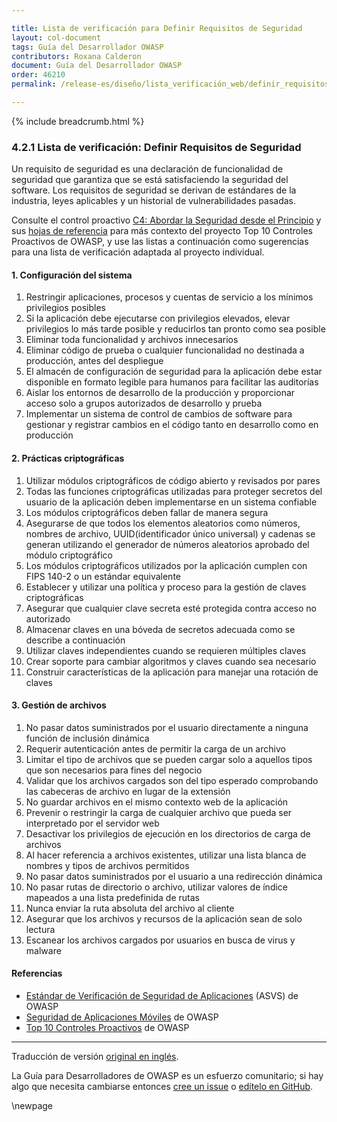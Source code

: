 ```yaml
---

title: Lista de verificación para Definir Requisitos de Seguridad
layout: col-document
tags: Guía del Desarrollador OWASP
contributors: Roxana Calderon
document: Guía del Desarrollador OWASP
order: 46210
permalink: /release-es/diseño/lista_verificación_web/definir_requisitos_seguridad/

---
```


{% include breadcrumb.html %}

### 4.2.1 Lista de verificación: Definir Requisitos de Seguridad

Un requisito de seguridad es una declaración de funcionalidad de seguridad que garantiza
que se está satisfaciendo la seguridad del software.
Los requisitos de seguridad se derivan de estándares de la industria, leyes aplicables
y un historial de vulnerabilidades pasadas.

Consulte el control proactivo [C4: Abordar la Seguridad desde el Principio][control4]
y sus [hojas de referencia][csproactive-c1]
para más contexto del proyecto Top 10 Controles Proactivos de OWASP,
y use las listas a continuación como sugerencias para una lista de verificación adaptada al proyecto individual.

#### 1. Configuración del sistema

1. Restringir aplicaciones, procesos y cuentas de servicio a los mínimos privilegios posibles
2. Si la aplicación debe ejecutarse con privilegios elevados, elevar privilegios lo más tarde posible
    y reducirlos tan pronto como sea posible
3. Eliminar toda funcionalidad y archivos innecesarios
4. Eliminar código de prueba o cualquier funcionalidad no destinada a producción, antes del despliegue
5. El almacén de configuración de seguridad para la aplicación debe estar disponible
    en formato legible para humanos para facilitar las auditorías
6. Aislar los entornos de desarrollo de la producción y proporcionar acceso solo a grupos autorizados de desarrollo y prueba
7. Implementar un sistema de control de cambios de software para gestionar
    y registrar cambios en el código tanto en desarrollo como en producción

#### 2. Prácticas criptográficas

1. Utilizar módulos criptográficos de código abierto y revisados por pares
2. Todas las funciones criptográficas utilizadas para proteger secretos del usuario
    de la aplicación deben implementarse en un sistema confiable
3. Los módulos criptográficos deben fallar de manera segura
4. Asegurarse de que todos los elementos aleatorios como números, nombres de archivo,
    UUID(identificador único universal) y cadenas se generan
    utilizando el generador de números aleatorios aprobado del módulo criptográfico
5. Los módulos criptográficos utilizados por la aplicación cumplen con FIPS 140-2 o un estándar equivalente
6. Establecer y utilizar una política y proceso para la gestión de claves criptográficas
7. Asegurar que cualquier clave secreta esté protegida contra acceso no autorizado
8. Almacenar claves en una bóveda de secretos adecuada como se describe a continuación
9. Utilizar claves independientes cuando se requieren múltiples claves
10. Crear soporte para cambiar algoritmos y claves cuando sea necesario
11. Construir características de la aplicación para manejar una rotación de claves

#### 3. Gestión de archivos

1. No pasar datos suministrados por el usuario directamente a ninguna función de inclusión dinámica
2. Requerir autenticación antes de permitir la carga de un archivo
3. Limitar el tipo de archivos que se pueden cargar solo a aquellos tipos que son necesarios para fines del negocio
4. Validar que los archivos cargados son del tipo esperado comprobando las cabeceras de archivo en lugar de la extensión
5. No guardar archivos en el mismo contexto web de la aplicación
6. Prevenir o restringir la carga de cualquier archivo que pueda ser interpretado por el servidor web
7. Desactivar los privilegios de ejecución en los directorios de carga de archivos
8. Al hacer referencia a archivos existentes, utilizar una lista blanca de nombres y tipos de archivos permitidos
9. No pasar datos suministrados por el usuario a una redirección dinámica
10. No pasar rutas de directorio o archivo, utilizar valores de índice mapeados a una lista predefinida de rutas
11. Nunca enviar la ruta absoluta del archivo al cliente
12. Asegurar que los archivos y recursos de la aplicación sean de solo lectura
13. Escanear los archivos cargados por usuarios en busca de virus y malware

#### Referencias

* [Estándar de Verificación de Seguridad de Aplicaciones][asvs] (ASVS) de OWASP
* [Seguridad de Aplicaciones Móviles][mas] de OWASP
* [Top 10 Controles Proactivos][proactive10] de OWASP

----
Traducción de versión [original en inglés][release060201].

La Guía para Desarrolladores de OWASP es un esfuerzo comunitario; si hay algo que necesita cambiarse
entonces [cree un issue][issue060201] o [edítelo en GitHub][edit060201].

[release060201]: https://github.com/OWASP/www-project-developer-guide/blob/main/release/06-design/02-web-app-checklist/01-define-security-requirements.md
[asvs]: https://owasp.org/www-project-application-security-verification-standard/
[csproactive-c1]: https://cheatsheetseries.owasp.org/IndexProactiveControls.html#c1-define-security-requirements
[control4]: https://top10proactive.owasp.org/the-top-10/c4-secure-architecture/
[edit060201]: https://github.com/OWASP/www-project-developer-guide/blob/main/draft/06-design/02-web-app-checklist/01-define-security-requirements.md
[issue060201]: https://github.com/OWASP/www-project-developer-guide/issues/new?labels=enhancement&template=request.md&title=Update:%2006-design/02-web-app-checklist/01-define-security-requirements
[mas]: https://mas.owasp.org/
[proactive10]: https://top10proactive.owasp.org/

\newpage
